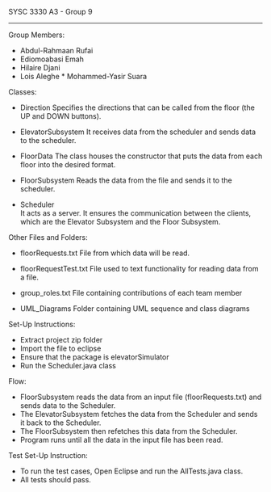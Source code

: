 SYSC 3330 A3 - Group 9

---

Group Members:

- Abdul-Rahmaan Rufai
- Ediomoabasi Emah
- Hilaire Djani
- Lois Aleghe \* Mohammed-Yasir Suara

Classes:

- Direction
  Specifies the directions that can be called from the floor (the UP and DOWN buttons).

- ElevatorSubsystem
  It receives data from the scheduler and sends data to the scheduler.

- FloorData
  The class houses the constructor that puts the data from each floor into the desired format.

- FloorSubsystem
  Reads the data from the file and sends it to the scheduler.

- Scheduler  
   It acts as a server. It ensures the communication between the clients, which are the Elevator Subsystem and the Floor Subsystem.

Other Files and Folders:

- floorRequests.txt
  File from which data will be read.

- floorRequestTest.txt
  File used to text functionality for reading data from a file.

- group_roles.txt
  File containing contributions of each team member

- UML_Diagrams
  Folder containing UML sequence and class diagrams

Set-Up Instructions:

- Extract project zip folder
- Import the file to eclipse
- Ensure that the package is elevatorSimulator
- Run the Scheduler.java class

Flow:

- FloorSubsystem reads the data from an input file (floorRequests.txt) and sends data to the Scheduler.
- The ElevatorSubsystem fetches the data from the Scheduler and sends it back to the Scheduler.
- The FloorSubsystem then refetches this data from the Scheduler.
- Program runs until all the data in the input file has been read.

Test Set-Up Instruction:

- To run the test cases, Open Eclipse and run the AllTests.java class.
- All tests should pass.
